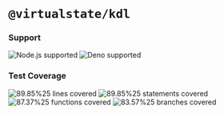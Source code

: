 # `@virtualstate/kdl`

[//]: # (badges)

### Support

 ![Node.js supported](https://img.shields.io/badge/node-%3E%3D16.0.0-blue) ![Deno supported](https://img.shields.io/badge/deno-%3E%3D1.17.0-blue) 

### Test Coverage

 ![89.85%25 lines covered](https://img.shields.io/badge/lines-89.85%25-brightgreen) ![89.85%25 statements covered](https://img.shields.io/badge/statements-89.85%25-brightgreen) ![87.37%25 functions covered](https://img.shields.io/badge/functions-87.37%25-brightgreen) ![83.57%25 branches covered](https://img.shields.io/badge/branches-83.57%25-brightgreen)

[//]: # (badges)

